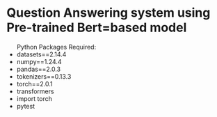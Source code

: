 # Question Answering system using Pre-trained Bert=based model

<ul> Python Packages Required: 
    <li>
        datasets==2.14.4
    <li>
        numpy==1.24.4
    <li>
        pandas==2.0.3
    <li>
        tokenizers==0.13.3
    <li>
        torch==2.0.1
    <li>
        transformers
    <li>
        import torch
    <li>
        pytest

</ul>